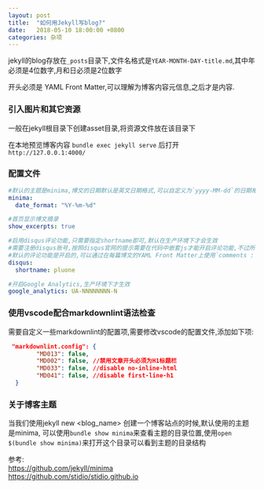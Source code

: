 ```yaml
---
layout: post
title:  "如何用Jekyll写blog?"
date:   2018-05-10 18:00:00 +0800
categories: 杂项
---
```


jekyll的blog存放在`_posts`目录下,文件名格式是`YEAR-MONTH-DAY-title.md`,其中年必须是4位数字,月和日必须是2位数字

开头必须是 YAML Front Matter,可以理解为博客内容元信息,之后才是内容.

### 引入图片和其它资源

一般在jekyll根目录下创建asset目录,将资源文件放在该目录下

在本地预览博客内容
`bundle exec jekyll serve`
后打开`http://127.0.0.1:4000/`

### 配置文件

```yml
#默认的主题是minima,博文的日期默认是英文日期格式,可以自定义为`yyyy-MM-dd`的日期格式
minima:
  date_format: "%Y-%m-%d"

#首页显示博文摘录
show_excerpts: true

#启用disqus评论功能,只需要指定shortname即可,默认在生产环境下才会生效
#需要注册disqus账号,按照disqus官网的提示需要在代码中嵌套js才能开启评论功能,不过所幸minima主题默认已经做了配置,这里只需要指定shortname
#默认的评论功能是开启的,可以通过在每篇博文的YAML Front Matter上使用`comments : false`关闭评论功能
disqus:
  shortname: pluone

#开启Google Analytics,生产环境下才生效
google_analytics: UA-NNNNNNNN-N
```

### 使用vscode配合markdownlint语法检查

需要自定义一些markdownlint的配置项,需要修改vscode的配置文件,添加如下项:

```json
 "markdownlint.config": {
        "MD013": false,
        "MD002": false, //禁用文章开头必须为H1标题栏
        "MD033": false, //disable no-inline-html
        "MD041": false, //disable first-line-h1
  }
```

### 关于博客主题

当我们使用jekyll new <blog_name> 创建一个博客站点的时候,默认使用的主题是minima,
可以使用`bundle show minima`来查看主题的目录位置,使用`open $(bundle show minima)`来打开这个目录可以看到主题的目录结构

参考:  
<https://github.com/jekyll/minima>  
<https://github.com/stidio/stidio.github.io>